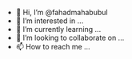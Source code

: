 - 👋 Hi, I’m @fahadmahabubul
- 👀 I’m interested in ...
- 🌱 I’m currently learning ...
- 💞️ I’m looking to collaborate on ...
- 📫 How to reach me ...

<!---
fahadmahabubul/fahadmahabubul is a ✨ special ✨ repository because its `README.md` (this file) appears on your GitHub profile.
You can click the Preview link to take a look at your changes.
--->
